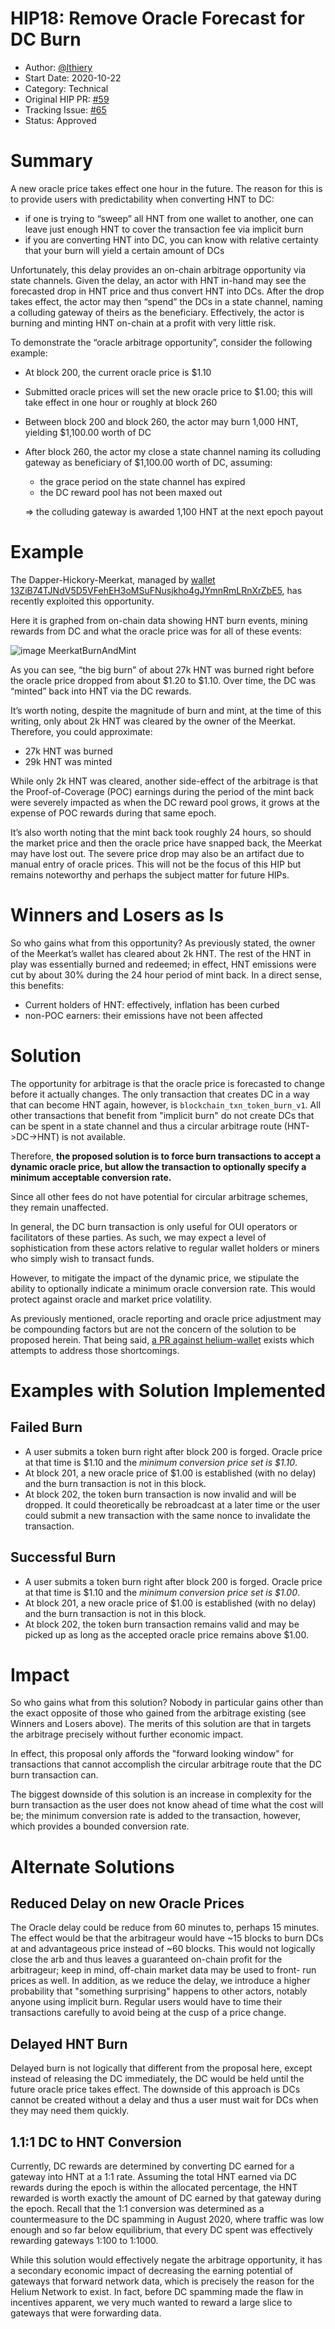 # HIP18: Remove Oracle Forecast for DC Burn

- Author: [@lthiery](https://github.com/lthiery)
- Start Date: 2020-10-22
- Category: Technical
- Original HIP PR: [#59](https://github.com/helium/HIP/pull/62)
- Tracking Issue: [#65](https://github.com/helium/HIP/issues/65)
- Status: Approved

# Summary

A new oracle price takes effect one hour in the future. The reason for this is to provide users with
predictability when converting HNT to DC:

- if one is trying to “sweep” all HNT from one wallet to another, one can leave just enough HNT to
  cover the transaction fee via implicit burn
- if you are converting HNT into DC, you can know with relative certainty that your burn will yield
  a certain amount of DCs

Unfortunately, this delay provides an on-chain arbitrage opportunity via state channels. Given the
delay, an actor with HNT in-hand may see the forecasted drop in HNT price and thus convert HNT into
DCs. After the drop takes effect, the actor may then “spend” the DCs in a state channel, naming a
colluding gateway of theirs as the beneficiary. Effectively, the actor is burning and minting HNT
on-chain at a profit with very little risk.

To demonstrate the “oracle arbitrage opportunity”, consider the following example:

- At block 200, the current oracle price is $1.10
- Submitted oracle prices will set the new oracle price to $1.00; this will take effect in one hour
  or roughly at block 260
- Between block 200 and block 260, the actor may burn 1,000 HNT, yielding $1,100.00 worth of DC
- After block 260, the actor my close a state channel naming its colluding gateway as beneficiary of
  $1,100.00 worth of DC, assuming:

  - the grace period on the state channel has expired
  - the DC reward pool has not been maxed out

  ⇒ the colluding gateway is awarded 1,100 HNT at the next epoch payout

# Example

The Dapper-Hickory-Meerkat, managed by
[wallet 13ZiB74TJNdV5D5VFehEH3oMSuFNusjkho4gJYmnRmLRnXrZbE5](https://explorer.helium.com/accounts/13ZiB74TJNdV5D5VFehEH3oMSuFNusjkho4gJYmnRmLRnXrZbE5),
has recently exploited this opportunity.

Here it is graphed from on-chain data showing HNT burn events, mining rewards from DC and what the
oracle price was for all of these events:

![image MeerkatBurnAndMint](./0018-remove-oracle-forecast-for-dc-burn/meerkat.png)

As you can see, “the big burn” of about 27k HNT was burned right before the oracle price dropped
from about $1.20 to $1.10. Over time, the DC was “minted” back into HNT via the DC rewards.

It’s worth noting, despite the magnitude of burn and mint, at the time of this writing, only about
2k HNT was cleared by the owner of the Meerkat. Therefore, you could approximate:

- 27k HNT was burned
- 29k HNT was minted

While only 2k HNT was cleared, another side-effect of the arbitrage is that the Proof-of-Coverage
(POC) earnings during the period of the mint back were severely impacted as when the DC reward pool
grows, it grows at the expense of POC rewards during that same epoch.

It’s also worth noting that the mint back took roughly 24 hours, so should the market price and then
the oracle price have snapped back, the Meerkat may have lost out. The severe price drop may also be
an artifact due to manual entry of oracle prices. This will not be the focus of this HIP but remains
noteworthy and perhaps the subject matter for future HIPs.

# Winners and Losers as Is

So who gains what from this opportunity? As previously stated, the owner of the Meerkat’s wallet has
cleared about 2k HNT. The rest of the HNT in play was essentially burned and redeemed; in effect,
HNT emissions were cut by about 30% during the 24 hour period of mint back. In a direct sense, this
benefits:

- Current holders of HNT: effectively, inflation has been curbed
- non-POC earners: their emissions have not been affected

# Solution

The opportunity for arbitrage is that the oracle price is forecasted to change before it actually
changes. The only transaction that creates DC in a way that can become HNT again, however, is
`blockchain_txn_token_burn_v1`. All other transactions that benefit from "implicit burn" do not
create DCs that can be spent in a state channel and thus a circular arbitrage route (HNT->DC->HNT)
is not available.

Therefore, **the proposed solution is to force burn transactions to accept a dynamic oracle price,
but allow the transaction to optionally specify a minimum acceptable conversion rate.**

Since all other fees do not have potential for circular arbitrage schemes, they remain unaffected.

In general, the DC burn transaction is only useful for OUI operators or facilitators of these
parties. As such, we may expect a level of sophistication from these actors relative to regular
wallet holders or miners who simply wish to transact funds.

However, to mitigate the impact of the dynamic price, we stipulate the ability to optionally
indicate a minimum oracle conversion rate. This would protect against oracle and market price
volatility.

As previously mentioned, oracle reporting and oracle price adjustment may be compounding factors but
are not the concern of the solution to be proposed herein. That being said,
[a PR against helium-wallet](https://github.com/helium/helium-wallet-rs/pull/58) exists which
attempts to address those shortcomings.

# Examples with Solution Implemented

## Failed Burn

- A user submits a token burn right after block 200 is forged. Oracle price at that time is $1.10
  and the _minimum conversion price set is $1.10_.
- At block 201, a new oracle price of $1.00 is established (with no delay) and the burn transaction
  is not in this block.
- At block 202, the token burn transaction is now invalid and will be dropped. It could
  theoretically be rebroadcast at a later time or the user could submit a new transaction with the
  same nonce to invalidate the transaction.

## Successful Burn

- A user submits a token burn right after block 200 is forged. Oracle price at that time is $1.10
  and the _minimum conversion price set is $1.00_.
- At block 201, a new oracle price of $1.00 is established (with no delay) and the burn transaction
  is not in this block.
- At block 202, the token burn transaction remains valid and may be picked up as long as the
  accepted oracle price remains above $1.00.

# Impact

So who gains what from this solution? Nobody in particular gains other than the exact opposite of
those who gained from the arbitrage existing (see Winners and Losers above). The merits of this
solution are that in targets the arbitrage precisely without further economic impact.

In effect, this proposal only affords the "forward looking window" for transactions that cannot
accomplish the circular arbitrage route that the DC burn transaction can.

The biggest downside of this solution is an increase in complexity for the burn transaction as the
user does not know ahead of time what the cost will be; the minimum conversion rate is added to the
transaction, however, which provides a bounded conversion rate.

# Alternate Solutions

## Reduced Delay on new Oracle Prices

The Oracle delay could be reduce from 60 minutes to, perhaps 15 minutes. The effect would be that
the arbitrageur would have ~15 blocks to burn DCs at and advantageous price instead of ~60 blocks.
This would not logically close the arb and thus leaves a guaranteed on-chain profit for the
arbitrageur; keep in mind, off-chain market data may be used to front- run prices as well. In
addition, as we reduce the delay, we introduce a higher probability that "something surprising"
happens to other actors, notably anyone using implicit burn. Regular users would have to time their
transactions carefully to avoid being at the cusp of a price change.

## Delayed HNT Burn

Delayed burn is not logically that different from the proposal here, except instead of releasing the
DC immediately, the DC would be held until the future oracle price takes effect. The downside of
this approach is DCs cannot be created without a delay and thus a user must wait for DCs when they
may need them quickly.

## 1.1:1 DC to HNT Conversion

Currently, DC rewards are determined by converting DC earned for a gateway into HNT at a 1:1 rate.
Assuming the total HNT earned via DC rewards during the epoch is within the allocated percentage,
the HNT rewarded is worth exactly the amount of DC earned by that gateway during the epoch. Recall
that the 1:1 conversion was determined as a countermeasure to the DC spamming in August 2020, where
traffic was low enough and so far below equilibrium, that every DC spent was effectively rewarding
gateways 1:100 to 1:1000.

While this solution would effectively negate the arbitrage opportunity, it has a secondary economic
impact of decreasing the earning potential of gateways that forward network data, which is precisely
the reason for the Helium Network to exist. In fact, before DC spamming made the flaw in incentives
apparent, we very much wanted to reward a large slice to gateways that were forwarding data.
